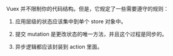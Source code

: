 Vuex 并不限制你的代码结构。但是，它规定了一些需要遵守的规则：

1. 应用层级的状态应该集中到单个 store 对象中。

2. 提交 mutation 是更改状态的唯一方法，并且这个过程是同步的。

3. 异步逻辑都应该封装到 action 里面。